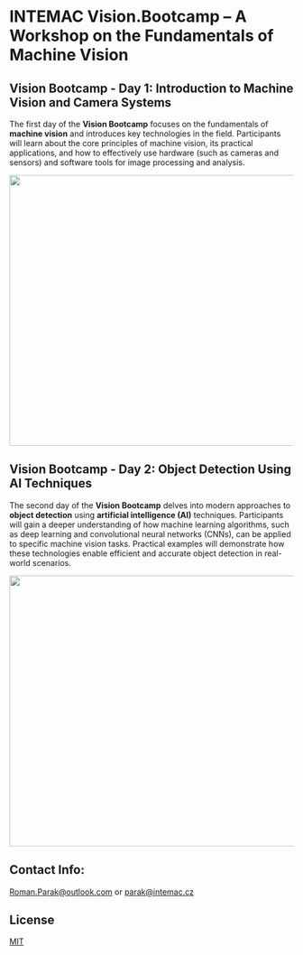 # INTEMAC Vision.Bootcamp – A Workshop on the Fundamentals of Machine Vision

## Vision Bootcamp - Day 1: Introduction to Machine Vision and Camera Systems

The first day of the **Vision Bootcamp** focuses on the fundamentals of **machine vision** and introduces key technologies in the field. Participants will learn about the core principles of machine vision, its practical applications, and how to effectively use hardware (such as cameras and sensors) and software tools for image processing and analysis.

<p align="center">
  <img src="https://github.com/rparak/INTEMAC_Vision_Bootcamp//blob/main/images/Image_Rule_Based.png?raw=true" width="640" height="480">
</p>

## Vision Bootcamp - Day 2: Object Detection Using AI Techniques

The second day of the **Vision Bootcamp** delves into modern approaches to **object detection** using **artificial intelligence (AI)** techniques. Participants will gain a deeper understanding of how machine learning algorithms, such as deep learning and convolutional neural networks (CNNs), can be applied to specific machine vision tasks. Practical examples will demonstrate how these technologies enable efficient and accurate object detection in real-world scenarios.

<p align="center">
  <img src="https://github.com/rparak/INTEMAC_Vision_Bootcamp//blob/main/images/Image_AI.png?raw=true" width="640" height="480">
</p>

## Contact Info:
Roman.Parak@outlook.com or parak@intemac.cz

## License
[MIT](https://choosealicense.com/licenses/mit/)
